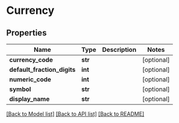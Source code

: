 # Currency

## Properties
Name | Type | Description | Notes
------------ | ------------- | ------------- | -------------
**currency_code** | **str** |  | [optional] 
**default_fraction_digits** | **int** |  | [optional] 
**numeric_code** | **int** |  | [optional] 
**symbol** | **str** |  | [optional] 
**display_name** | **str** |  | [optional] 

[[Back to Model list]](../README.md#documentation-for-models) [[Back to API list]](../README.md#documentation-for-api-endpoints) [[Back to README]](../README.md)

